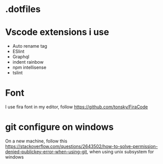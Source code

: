 # .dotfiles

# Vscode extensions i use

* Auto rename tag
* ESlint
* Graphql
* indent rainbow
* npm intellisense
* tslint

# Font
I use fira font in my editor, follow https://github.com/tonsky/FiraCode

# git configure on windows

On a new machine, follow this https://stackoverflow.com/questions/2643502/how-to-solve-permission-denied-publickey-error-when-using-git, when using unix subsystem for windows

